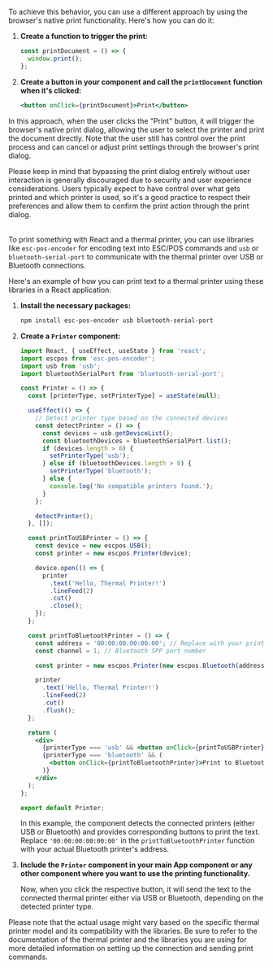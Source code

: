 To achieve this behavior, you can use a different approach by using the browser's native print functionality. Here's how you can do it:

1. **Create a function to trigger the print:**

   ```jsx
   const printDocument = () => {
     window.print();
   };
   ```

2. **Create a button in your component and call the `printDocument` function when it's clicked:**

   ```jsx
   <button onClick={printDocument}>Print</button>
   ```

In this approach, when the user clicks the "Print" button, it will trigger the browser's native print dialog, allowing the user to select the printer and print the document directly. Note that the user still has control over the print process and can cancel or adjust print settings through the browser's print dialog.

Please keep in mind that bypassing the print dialog entirely without user interaction is generally discouraged due to security and user experience considerations. Users typically expect to have control over what gets printed and which printer is used, so it's a good practice to respect their preferences and allow them to confirm the print action through the print dialog.

######

To print something with React and a thermal printer, you can use libraries like `esc-pos-encoder` for encoding text into ESC/POS commands and `usb` or `bluetooth-serial-port` to communicate with the thermal printer over USB or Bluetooth connections.

Here's an example of how you can print text to a thermal printer using these libraries in a React application:

1. **Install the necessary packages:**

   ```bash
   npm install esc-pos-encoder usb bluetooth-serial-port
   ```

2. **Create a `Printer` component:**

   ```jsx
   import React, { useEffect, useState } from 'react';
   import escpos from 'esc-pos-encoder';
   import usb from 'usb';
   import bluetoothSerialPort from 'bluetooth-serial-port';

   const Printer = () => {
     const [printerType, setPrinterType] = useState(null);

     useEffect(() => {
       // Detect printer type based on the connected devices
       const detectPrinter = () => {
         const devices = usb.getDeviceList();
         const bluetoothDevices = bluetoothSerialPort.list();
         if (devices.length > 0) {
           setPrinterType('usb');
         } else if (bluetoothDevices.length > 0) {
           setPrinterType('bluetooth');
         } else {
           console.log('No compatible printers found.');
         }
       };

       detectPrinter();
     }, []);

     const printToUSBPrinter = () => {
       const device = new escpos.USB();
       const printer = new escpos.Printer(device);

       device.open(() => {
         printer
           .text('Hello, Thermal Printer!')
           .lineFeed(2)
           .cut()
           .close();
       });
     };

     const printToBluetoothPrinter = () => {
       const address = '00:00:00:00:00:00'; // Replace with your printer's Bluetooth address
       const channel = 1; // Bluetooth SPP port number

       const printer = new escpos.Printer(new escpos.Bluetooth(address, channel));

       printer
         .text('Hello, Thermal Printer!')
         .lineFeed(2)
         .cut()
         .flush();
     };

     return (
       <div>
         {printerType === 'usb' && <button onClick={printToUSBPrinter}>Print to USB Printer</button>}
         {printerType === 'bluetooth' && (
           <button onClick={printToBluetoothPrinter}>Print to Bluetooth Printer</button>
         )}
       </div>
     );
   };

   export default Printer;
   ```

   In this example, the component detects the connected printers (either USB or Bluetooth) and provides corresponding buttons to print the text. Replace `'00:00:00:00:00:00'` in the `printToBluetoothPrinter` function with your actual Bluetooth printer's address.

3. **Include the `Printer` component in your main App component or any other component where you want to use the printing functionality.**

   Now, when you click the respective button, it will send the text to the connected thermal printer either via USB or Bluetooth, depending on the detected printer type.

Please note that the actual usage might vary based on the specific thermal printer model and its compatibility with the libraries. Be sure to refer to the documentation of the thermal printer and the libraries you are using for more detailed information on setting up the connection and sending print commands.